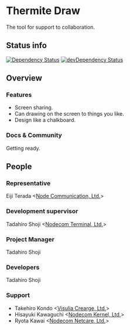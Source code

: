 # Thermite Draw

The tool for support to collaboration.

## Status info

[![Dependency Status](https://david-dm.org/Nodecom-Products/ThermiteDraw_prototype.png)](https://david-dm.org/Nodecom-Products/ThermiteDraw_prototype)
[![devDependency Status](https://david-dm.org/Nodecom-Products/ThermiteDraw_prototype/dev-status.png)](https://david-dm.org/Nodecom-Products/ThermiteDraw_prototype#info=devDependencies)

## Overview

### Features

* Screen sharing.
* Can drawing on the screen to things you like.
* Design like a chalkboard.

### Docs & Community

Getting ready.

## People

### Representative

Eiji Terada <[Node Communication, Ltd.](http://www.nodecom.jp)>

### Development supervisor

Tadahiro Shoji <[Nodecom Terminal, Ltd.](http://www.nodecom.jp/node_terminal)>

### Project Manager

Tadahiro Shoji

### Developers

Tadahiro Shoji

### Support

* Takehiro Kondo <[Visulia Crearge, Ltd.](http://www.visulia-g.jp)>
* Hisayuki Kawaguchi <[Nodecom Kernel, Ltd.](http://www.nodecom.jp/node_kernel)>
* Ryota Kawai <[Nodecom Netcare, Ltd.](http://www.nodecom.jp/node_netcare)>
